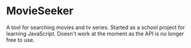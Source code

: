 # MovieSeeker
A tool for searching movies and tv series. Started as a school project for learning JavaScript. Doesn't work at the moment as the API is no longer free to use.
